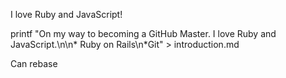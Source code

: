 I love Ruby and JavaScript!

printf "On my way to becoming a GitHub Master. I love Ruby and JavaScript.\n\n* Ruby on Rails\n*Git" > introduction.md

Can rebase
